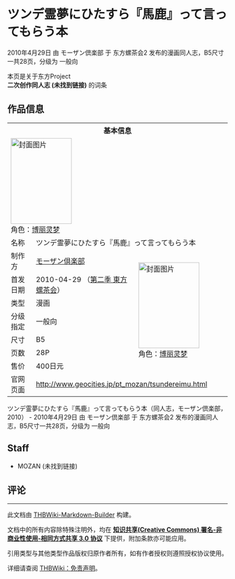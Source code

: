 # ツンデ霊夢にひたすら『馬鹿』って言ってもらう本

<!-- source html: G:\repos\THBWiki-Markdown-Builder\THBWikiMarkdown\Temp\main\d\dd\ns0%3A%E3%83%84%E3%83%B3%E3%83%87%E9%9C%8A%E5%A4%A2%E3%81%AB%E3%81%B2%E3%81%9F%E3%81%99%E3%82%89%E3%80%8E%E9%A6%AC%E9%B9%BF%E3%80%8F%E3%81%A3%E3%81%A6%E8%A8%80%E3%81%A3%E3%81%A6%E3%82%82%E3%82%89%E3%81%86%E6%9C%AC.html -->

2010年4月29日 由 モーザン倶楽部 于 东方螺茶会2 发布的漫画同人志，B5尺寸一共28页，分级为 一般向

本页是关于东方Project  
 **二次创作同人志 (未找到链接)** 的词条
## 作品信息

<table><tbody><tr><th colspan="3">基本信息</th></tr><tr><td class="cover-artwork-mobile" colspan="2"><a href="./文件-ツンデ霊夢にひたすら『馬鹿』って言ってもらう本封面.jpg.md" class="image" title="封面图片"><img alt="封面图片" src="https://upload.thwiki.cc/thumb/d/d2/%E3%83%84%E3%83%B3%E3%83%87%E9%9C%8A%E5%A4%A2%E3%81%AB%E3%81%B2%E3%81%9F%E3%81%99%E3%82%89%E3%80%8E%E9%A6%AC%E9%B9%BF%E3%80%8F%E3%81%A3%E3%81%A6%E8%A8%80%E3%81%A3%E3%81%A6%E3%82%82%E3%82%89%E3%81%86%E6%9C%AC%E5%B0%81%E9%9D%A2.jpg/139px-%E3%83%84%E3%83%B3%E3%83%87%E9%9C%8A%E5%A4%A2%E3%81%AB%E3%81%B2%E3%81%9F%E3%81%99%E3%82%89%E3%80%8E%E9%A6%AC%E9%B9%BF%E3%80%8F%E3%81%A3%E3%81%A6%E8%A8%80%E3%81%A3%E3%81%A6%E3%82%82%E3%82%89%E3%81%86%E6%9C%AC%E5%B0%81%E9%9D%A2.jpg" decoding="async" loading="lazy" width="139" height="196" srcset="https://upload.thwiki.cc/thumb/d/d2/%E3%83%84%E3%83%B3%E3%83%87%E9%9C%8A%E5%A4%A2%E3%81%AB%E3%81%B2%E3%81%9F%E3%81%99%E3%82%89%E3%80%8E%E9%A6%AC%E9%B9%BF%E3%80%8F%E3%81%A3%E3%81%A6%E8%A8%80%E3%81%A3%E3%81%A6%E3%82%82%E3%82%89%E3%81%86%E6%9C%AC%E5%B0%81%E9%9D%A2.jpg/208px-%E3%83%84%E3%83%B3%E3%83%87%E9%9C%8A%E5%A4%A2%E3%81%AB%E3%81%B2%E3%81%9F%E3%81%99%E3%82%89%E3%80%8E%E9%A6%AC%E9%B9%BF%E3%80%8F%E3%81%A3%E3%81%A6%E8%A8%80%E3%81%A3%E3%81%A6%E3%82%82%E3%82%89%E3%81%86%E6%9C%AC%E5%B0%81%E9%9D%A2.jpg 1.5x, https://upload.thwiki.cc/thumb/d/d2/%E3%83%84%E3%83%B3%E3%83%87%E9%9C%8A%E5%A4%A2%E3%81%AB%E3%81%B2%E3%81%9F%E3%81%99%E3%82%89%E3%80%8E%E9%A6%AC%E9%B9%BF%E3%80%8F%E3%81%A3%E3%81%A6%E8%A8%80%E3%81%A3%E3%81%A6%E3%82%82%E3%82%89%E3%81%86%E6%9C%AC%E5%B0%81%E9%9D%A2.jpg/277px-%E3%83%84%E3%83%B3%E3%83%87%E9%9C%8A%E5%A4%A2%E3%81%AB%E3%81%B2%E3%81%9F%E3%81%99%E3%82%89%E3%80%8E%E9%A6%AC%E9%B9%BF%E3%80%8F%E3%81%A3%E3%81%A6%E8%A8%80%E3%81%A3%E3%81%A6%E3%82%82%E3%82%89%E3%81%86%E6%9C%AC%E5%B0%81%E9%9D%A2.jpg 2x" data-file-width="460" data-file-height="650"></a><div class="cover-char">角色：<a href="./博丽灵梦.md" title="博丽灵梦">博丽灵梦</a></div></td>
</tr><tr><td class="label">名称</td><td colspan="2"> ツンデ霊夢にひたすら『馬鹿』って言ってもらう本 </td></tr><tr><td class="label">制作方</td><td><a href="./モーザン倶楽部.md" title="モーザン倶楽部">モーザン倶楽部</a></td><td class="cover-artwork" rowspan="7" style="min-width:196px;"><a href="./文件-ツンデ霊夢にひたすら『馬鹿』って言ってもらう本封面.jpg.md" class="image" title="封面图片"><img alt="封面图片" src="https://upload.thwiki.cc/thumb/d/d2/%E3%83%84%E3%83%B3%E3%83%87%E9%9C%8A%E5%A4%A2%E3%81%AB%E3%81%B2%E3%81%9F%E3%81%99%E3%82%89%E3%80%8E%E9%A6%AC%E9%B9%BF%E3%80%8F%E3%81%A3%E3%81%A6%E8%A8%80%E3%81%A3%E3%81%A6%E3%82%82%E3%82%89%E3%81%86%E6%9C%AC%E5%B0%81%E9%9D%A2.jpg/139px-%E3%83%84%E3%83%B3%E3%83%87%E9%9C%8A%E5%A4%A2%E3%81%AB%E3%81%B2%E3%81%9F%E3%81%99%E3%82%89%E3%80%8E%E9%A6%AC%E9%B9%BF%E3%80%8F%E3%81%A3%E3%81%A6%E8%A8%80%E3%81%A3%E3%81%A6%E3%82%82%E3%82%89%E3%81%86%E6%9C%AC%E5%B0%81%E9%9D%A2.jpg" decoding="async" loading="lazy" width="139" height="196" srcset="https://upload.thwiki.cc/thumb/d/d2/%E3%83%84%E3%83%B3%E3%83%87%E9%9C%8A%E5%A4%A2%E3%81%AB%E3%81%B2%E3%81%9F%E3%81%99%E3%82%89%E3%80%8E%E9%A6%AC%E9%B9%BF%E3%80%8F%E3%81%A3%E3%81%A6%E8%A8%80%E3%81%A3%E3%81%A6%E3%82%82%E3%82%89%E3%81%86%E6%9C%AC%E5%B0%81%E9%9D%A2.jpg/208px-%E3%83%84%E3%83%B3%E3%83%87%E9%9C%8A%E5%A4%A2%E3%81%AB%E3%81%B2%E3%81%9F%E3%81%99%E3%82%89%E3%80%8E%E9%A6%AC%E9%B9%BF%E3%80%8F%E3%81%A3%E3%81%A6%E8%A8%80%E3%81%A3%E3%81%A6%E3%82%82%E3%82%89%E3%81%86%E6%9C%AC%E5%B0%81%E9%9D%A2.jpg 1.5x, https://upload.thwiki.cc/thumb/d/d2/%E3%83%84%E3%83%B3%E3%83%87%E9%9C%8A%E5%A4%A2%E3%81%AB%E3%81%B2%E3%81%9F%E3%81%99%E3%82%89%E3%80%8E%E9%A6%AC%E9%B9%BF%E3%80%8F%E3%81%A3%E3%81%A6%E8%A8%80%E3%81%A3%E3%81%A6%E3%82%82%E3%82%89%E3%81%86%E6%9C%AC%E5%B0%81%E9%9D%A2.jpg/277px-%E3%83%84%E3%83%B3%E3%83%87%E9%9C%8A%E5%A4%A2%E3%81%AB%E3%81%B2%E3%81%9F%E3%81%99%E3%82%89%E3%80%8E%E9%A6%AC%E9%B9%BF%E3%80%8F%E3%81%A3%E3%81%A6%E8%A8%80%E3%81%A3%E3%81%A6%E3%82%82%E3%82%89%E3%81%86%E6%9C%AC%E5%B0%81%E9%9D%A2.jpg 2x" data-file-width="460" data-file-height="650"></a><div class="cover-char">角色：<a href="./博丽灵梦.md" title="博丽灵梦">博丽灵梦</a></div></td>
</tr><tr><td class="label">首发日期</td><td>2010-04-29&#160;（<a href="/展会作品列表?e=%E4%B8%9C%E6%96%B9%E8%9E%BA%E8%8C%B6%E4%BC%9A%232">第二季 東方螺茶会</a>）</td></tr><tr><td class="label">类型</td><td>漫画</td></tr><tr><td class="label">分级指定</td><td>一般向</td></tr><tr><td class="label">尺寸</td><td>B5</td></tr><tr><td class="label">页数</td><td>28P</td></tr><tr><td class="label">售价</td><td>400日元</td></tr>
<tr><td class="label">官网页面</td><td colspan="2"><a rel="nofollow" class="external free" href="http://www.geocities.jp/pt_mozan/tsundereimu.html">http://www.geocities.jp/pt_mozan/tsundereimu.html</a></td></tr></tbody></table>

ツンデ霊夢にひたすら『馬鹿』って言ってもらう本（同人志，モーザン倶楽部，2010） - 2010年4月29日 由 モーザン倶楽部 于 东方螺茶会2 发布的漫画同人志，B5尺寸一共28页，分级为 一般向
## Staff
- MOZAN (未找到链接)

## 评论




---

此文档由 [THBWiki-Markdown-Builder](https://github.com/Delsin-Yu/THBWiki-Markdown-Builder) 构建。

文档中的所有内容除特殊注明外，均在 [**知识共享(Creative Commons) 署名-非商业性使用-相同方式共享 3.0 协议**](https://creativecommons.org/licenses/by-sa/3.0/deed.zh-hans) 下提供，附加条款亦可能应用。

引用类型与其他类型作品版权归原作者所有，如有作者授权则遵照授权协议使用。

详细请查阅 [THBWiki：免责声明](https://thbwiki.cc/THBWiki:%E5%85%8D%E8%B4%A3%E5%A3%B0%E6%98%8E)。

